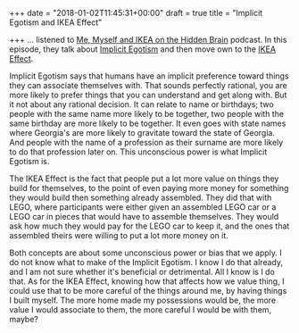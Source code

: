 +++
date = "2018-01-02T11:45:31+00:00"
draft = true
title = "Implicit Egotism and IKEA Effect"

+++
... listened to [Me, Myself and IKEA on the Hidden Brain](https://www.npr.org/2017/05/22/529128529/me-myself-and-ikea-what-our-love-for-swedish-furniture-says-about-narcissism) podcast. In this episode, they talk about [Implicit Egotism](https://en.wikipedia.org/wiki/Implicit_egotism) and then move own to the [IKEA Effect](https://en.wikipedia.org/wiki/IKEA_effect).

Implicit Egotism says that humans have an implicit preference toward things they can associate themselves with. That sounds perfectly rational, you are more likely to prefer things that you can understand and get along with. But it not about any rational decision. It can relate to name or birthdays; two people with the same name more likely to be together, two people with the same birthday are more likely to be together. It even goes with state names where Georgia's are more likely to gravitate toward the state of Georgia. And people with the name of a profession as their surname are more likely to do that profession later on. This unconscious power is what Implicit Egotism is.

The IKEA Effect is the fact that people put a lot more value on things they build for themselves, to the point of even paying more money for something they would build then something already assembled. They did that with LEGO, where participants were either given an assembled LEGO car or a LEGO car in pieces that would have to assemble themselves. They would ask how much they would pay for the LEGO car to keep it, and the ones that assembled theirs were willing to put a lot more money on it.

Both concepts are about some unconscious power or bias that we apply. I do not know what to make of the Implicit Egotism. I know I do that already, and I am not sure whether it's beneficial or detrimental. All I know is I do that. As for the IKEA Effect, knowing how that affects how we value thing, I could use that to be more careful of the things around me, by having things I built myself. The more home made my possessions would be, the more value I would associate to them, the more careful I would be with them, maybe?